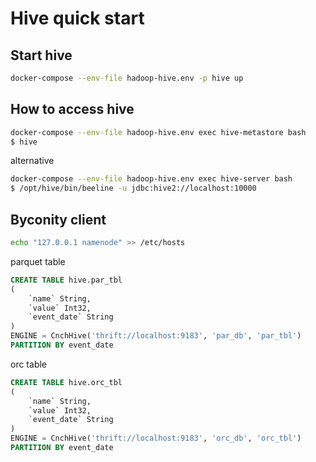 # Hive quick start

## Start hive
```sh
docker-compose --env-file hadoop-hive.env -p hive up
```

## How to access hive
```sh
docker-compose --env-file hadoop-hive.env exec hive-metastore bash
$ hive
```

alternative
```sh
docker-compose --env-file hadoop-hive.env exec hive-server bash
$ /opt/hive/bin/beeline -u jdbc:hive2://localhost:10000
```

## Byconity client
```sh
echo "127.0.0.1 namenode" >> /etc/hosts
```

parquet table
```sql
CREATE TABLE hive.par_tbl
(
    `name` String,
    `value` Int32,
    `event_date` String
)
ENGINE = CnchHive('thrift://localhost:9183', 'par_db', 'par_tbl')
PARTITION BY event_date
```

orc table
```sql
CREATE TABLE hive.orc_tbl
(
    `name` String,
    `value` Int32,
    `event_date` String
)
ENGINE = CnchHive('thrift://localhost:9183', 'orc_db', 'orc_tbl')
PARTITION BY event_date
```